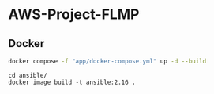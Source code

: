 # AWS-Project-FLMP

## Docker

```sh
docker compose -f "app/docker-compose.yml" up -d --build
```


```
cd ansible/
docker image build -t ansible:2.16 . 


```